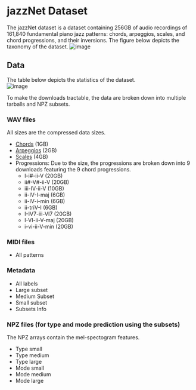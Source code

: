 # jazzNet Dataset
The jazzNet dataset is a dataset containing 256GB of audio recordings of 161,840 fundamental piano jazz patterns: chords, arpeggios, scales, and chord progressions, and their inversions. The figure below depicts the taxonomy of the dataset. 
![image](https://user-images.githubusercontent.com/16122125/171737773-beefb793-0653-4d30-8c7b-179db3eb73b3.png)

## Data

The table below depicts the statistics of the dataset.  
![image](https://user-images.githubusercontent.com/16122125/171740900-dcdb079c-5d48-4f2e-84de-f6aecb5e16a5.png)

To make the downloads tractable, the data are broken down into multiple tarballs and NPZ subsets.

### WAV files
All sizes are the compressed data sizes.
* [Chords](https://tosiron.com/jazznet/dataset/wav/chords.tar.gz) (1GB)
* [Arpeggios](https://tosiron.com/jazznet/dataset/wav/arpeggios.tar.gz) (2GB)
* [Scales](https://tosiron.com/jazznet/dataset/wav/scales.tar.gz) (4GB)
* Progressions: Due to the size, the progressions are broken down into 9 downloads featuring the 9 chord progressions.
  * I-i#-ii-V (20GB)
  * ii#-V#-ii-V (20GB)
  * iii-IV-ii-V (10GB)
  * ii-IV-I-maj (6GB)
  * ii-IV-i-min (6GB)
  * ii-triV-I (6GB)
  * I-IV7-iii-VI7 (20GB)
  * I-VI-ii-V-maj (20GB)
  * i-vi-ii-V-min (20GB)

### MIDI files
* All patterns

### Metadata
* All labels
* Large subset
* Medium Subset
* Small subset
* Subsets Info

### NPZ files (for type and mode prediction using the subsets)
The NPZ arrays contain the mel-spectogram features.
* Type small
* Type medium
* Type large
* Mode small
* Mode medium
* Mode large
